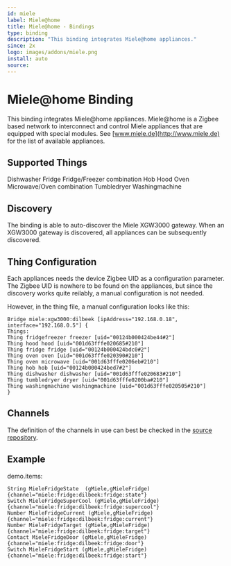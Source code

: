 ```yaml
---
id: miele
label: Miele@home
title: Miele@home - Bindings
type: binding
description: "This binding integrates Miele@home appliances."
since: 2x
logo: images/addons/miele.png
install: auto
source: 
---
```


<!-- Attention authors: Do not edit directly. Please add your changes to the appropriate source repository -->


# Miele@home Binding

<AddonLogo/>

This binding integrates Miele@home appliances.
Miele@home is a Zigbee based network to interconnect and control Miele appliances that are equipped with special modules.
See [www.miele.de](http://www.miele.de) for the list of available appliances.


## Supported Things

Dishwasher
Fridge
Fridge/Freezer combination
Hob
Hood
Oven
Microwave/Oven combination
Tumbledryer
Washingmachine

## Discovery

The binding is able to auto-discover the Miele XGW3000 gateway.
When an XGW3000 gateway is discovered, all appliances can be subsequently discovered.


## Thing Configuration

Each appliances needs the device Zigbee UID as a configuration parameter.
The Zigbee UID is nowhere to be found on the appliances, but since the discovery works quite reilably, a manual configuration is not needed.

However, in the thing file, a manual configuration looks like this:

```
Bridge miele:xgw3000:dilbeek [ipAddress="192.168.0.18", interface="192.168.0.5"] {
Things:
Thing fridgefreezer freezer [uid="00124b000424be44#2"]
Thing hood hood [uid="001d63fffe020685#210"]
Thing fridge fridge [uid="00124b000424bdc0#2"]
Thing oven oven [uid="001d63fffe020390#210"]
Thing oven microwave [uid="001d63fffe0206eb#210"]
Thing hob hob [uid="00124b000424bed7#2"]
Thing dishwasher dishwasher [uid="001d63fffe020683#210"]
Thing tumbledryer dryer [uid="001d63fffe0200ba#210"]
Thing washingmachine washingmachine [uid="001d63fffe020505#210"]
}
```

## Channels

The definition of the channels in use can best be checked in the [source repository](https://github.com/openhab/openhab2-addons/tree/master/addons/binding/org.openhab.binding.miele/ESH-INF/thing).

## Example

demo.items:

```
String MieleFridgeState  (gMiele,gMieleFridge) {channel="miele:fridge:dilbeek:fridge:state"}
Switch MieleFridgeSuperCool (gMiele,gMieleFridge) {channel="miele:fridge:dilbeek:fridge:supercool"}
Number MieleFridgeCurrent (gMiele,gMieleFridge) {channel="miele:fridge:dilbeek:fridge:current"}
Number MieleFridgeTarget (gMiele,gMieleFridge) {channel="miele:fridge:dilbeek:fridge:target"}
Contact MieleFridgeDoor (gMiele,gMieleFridge) {channel="miele:fridge:dilbeek:fridge:door"}
Switch MieleFridgeStart (gMiele,gMieleFridge) {channel="miele:fridge:dilbeek:fridge:start"}
```

<DocPreviousVersions/>
<EditPageLink/>
